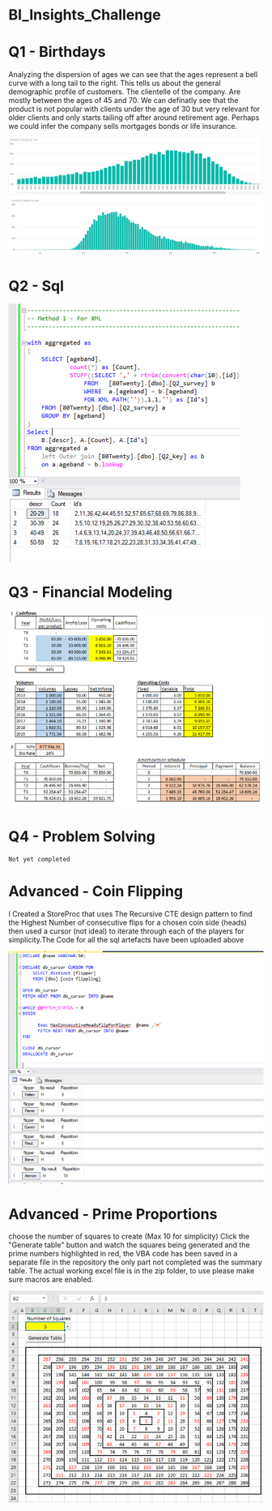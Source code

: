 # BI_Insights_Challenge

<h1> Q1 - Birthdays </h1>

<p>
Analyzing the dispersion of ages we can see that the ages represent a bell curve with a long tail to the right. This tells us about the general demographic profile of customers. The clientelle of the company. Are mostly between the ages of 45 and 70. We can definatly see that the product is not popular with clients under the age of 30 but very relevant for older clients and only starts tailing off after around retirement age. Perhaps we could infer the company sells mortgages bonds or life insurance.
</P>

![alt text](Screenshots/Q1.PNG "Q1")

<h1> Q2 - Sql </h1>

![alt text](Screenshots/Q2.PNG "Q2")

<h1> Q3 - Financial Modeling</h1>

![alt text](Screenshots/Q3.PNG "Q3")

<h1> Q4 - Problem Solving </h1>

    Not yet completed

<h1> Advanced - Coin Flipping</h1>

<p>I Created a StoreProc that uses The Recursive CTE design pattern to find the Highest Number of consecutive flips for a chosen coin side (heads) then used a cursor (not ideal) to iterate through each of the players for simplicity.The Code for all the sql artefacts have been uploaded above</p>

![alt text](Screenshots/CoinFlipping.PNG "Q3")

<h1> Advanced - Prime Proportions </h1>
    
<p>choose the number of squares to create (Max 10 for simplicity) Click the "Generate table" button and watch the squares being generated and the prime numbers highlighted in red, the VBA code has been saved in a separate file in the repository the only part not completed was the summary table. The actual working excel file is in the zip folder, to use please make sure macros are enabled.</p>

![alt text](Screenshots/PrimeProportions1.PNG "PP1")

